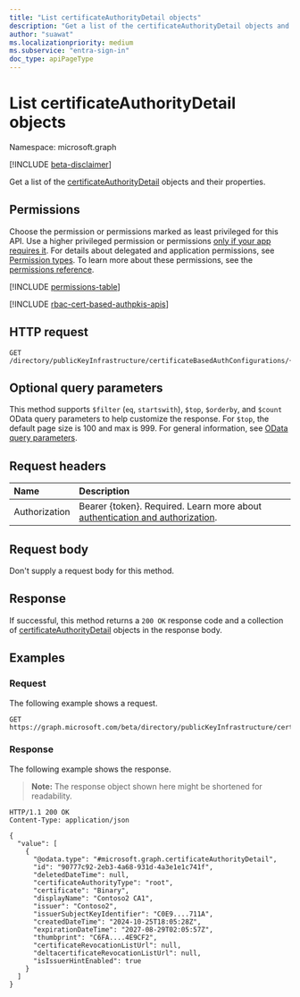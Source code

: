 ```yaml
---
title: "List certificateAuthorityDetail objects"
description: "Get a list of the certificateAuthorityDetail objects and their properties."
author: "suawat"
ms.localizationpriority: medium
ms.subservice: "entra-sign-in"
doc_type: apiPageType
---
```


# List certificateAuthorityDetail objects

Namespace: microsoft.graph

[!INCLUDE [beta-disclaimer](../../includes/beta-disclaimer.md)]

Get a list of the [certificateAuthorityDetail](../resources/certificateauthoritydetail.md) objects and their properties.

## Permissions

Choose the permission or permissions marked as least privileged for this API. Use a higher privileged permission or permissions [only if your app requires it](/graph/permissions-overview#best-practices-for-using-microsoft-graph-permissions). For details about delegated and application permissions, see [Permission types](/graph/permissions-overview#permission-types). To learn more about these permissions, see the [permissions reference](/graph/permissions-reference).

<!-- {
  "blockType": "permissions",
  "name": "certificatebasedauthpki-list-certificateauthorities-permissions"
}
-->
[!INCLUDE [permissions-table](../includes/permissions/certificatebasedauthpki-list-certificateauthorities-permissions.md)]

[!INCLUDE [rbac-cert-based-authpkis-apis](../includes/rbac-for-apis/rbac-cert-based-authpkis-apis.md)]

## HTTP request

<!-- {
  "blockType": "ignored"
}
-->
``` http
GET /directory/publicKeyInfrastructure/certificateBasedAuthConfigurations/{certificateBasedAuthPkiId}/certificateAuthorities
```

## Optional query parameters

This method supports `$filter` (`eq`, `startswith`), `$top`, `$orderby`, and `$count` OData query parameters to help customize the response. For `$top`, the default page size is 100 and max is 999. For general information, see [OData query parameters](/graph/query-parameters).

## Request headers

|Name|Description|
|:---|:---|
|Authorization|Bearer {token}. Required. Learn more about [authentication and authorization](/graph/auth/auth-concepts).|

## Request body

Don't supply a request body for this method.

## Response

If successful, this method returns a `200 OK` response code and a collection of [certificateAuthorityDetail](../resources/certificateauthoritydetail.md) objects in the response body.

## Examples

### Request

The following example shows a request.
<!-- {
  "blockType": "request",
  "name": "list_certificateauthoritydetail"
}
-->
``` http
GET https://graph.microsoft.com/beta/directory/publicKeyInfrastructure/certificateBasedAuthConfigurations/{certificateBasedAuthPkiId}/certificateAuthorities
```


### Response

The following example shows the response.
>**Note:** The response object shown here might be shortened for readability.
<!-- {
  "blockType": "response",
  "truncated": true,
  "@odata.type": "Collection(microsoft.graph.certificateAuthorityDetail)"
}
-->
``` http
HTTP/1.1 200 OK
Content-Type: application/json

{
  "value": [
    {
      "@odata.type": "#microsoft.graph.certificateAuthorityDetail",
      "id": "90777c92-2eb3-4a68-931d-4a3e1e1c741f",
      "deletedDateTime": null,
      "certificateAuthorityType": "root",
      "certificate": "Binary",
      "displayName": "Contoso2 CA1",
      "issuer": "Contoso2",
      "issuerSubjectKeyIdentifier": "C0E9....711A",
      "createdDateTime": "2024-10-25T18:05:28Z",
      "expirationDateTime": "2027-08-29T02:05:57Z",
      "thumbprint": "C6FA....4E9CF2",
      "certificateRevocationListUrl": null,
      "deltacertificateRevocationListUrl": null,
      "isIssuerHintEnabled": true
    }
  ]
}
```


